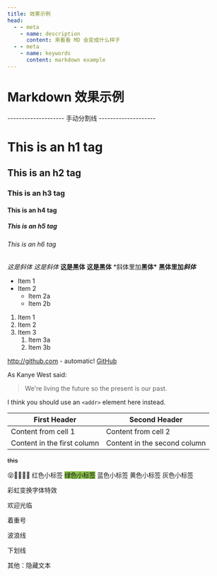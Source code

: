 ```yaml
---
title: 效果示例
head:
  - - meta
    - name: description
      content: 来看看 MD 会变成什么样子
  - - meta
    - name: keywords
      content: markdown example
---
```


# Markdown 效果示例

-------------------- 手动分割线 --------------------

# This is an h1 tag

## This is an h2 tag

### This is an h3 tag

#### This is an h4 tag

##### This is an h5 tag

###### This is an h6 tag

_这是斜体_
_这是斜体_
**这是黑体**
**这是黑体** \*斜体里加**黑体\***
**黑体里加*斜体***

- Item 1
- Item 2
  - Item 2a
  - Item 2b

1. Item 1
1. Item 2
1. Item 3
   1. Item 3a
   1. Item 3b

<!-- ![Yaktocat的图片](/logo/vuetom-logo.png) -->

http://github.com - automatic!
[GitHub](http://github.com)

As Kanye West said:

> We're living the future so
> the present is our past.

I think you should use an
`<addr>` element here instead.

| First Header                | Second Header                |
| --------------------------- | ---------------------------- |
| Content from cell 1         | Content from cell 2          |
| Content in the first column | Content in the second column |

~~this~~

😝🌟🐫✨🚶
<font title="red">红色小标签</font>
<font style="background-color:#8bc34a">绿色小标签</font>
<font title="blue">蓝色小标签</font>
<font title="yellow">黄色小标签</font>
<font title="gray">灰色小标签</font>

<span alt="rainbow">彩虹变换字体特效</span>

<span alt="modern">欢迎光临</span>

<span alt="emp">着重号</span>

<span alt="wavy">波浪线</span>

<span alt="underline">下划线</span>

其他：<span alt="hide">隐藏文本</span>
